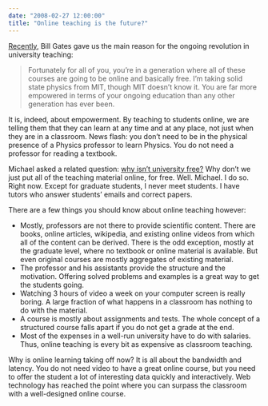 ```yaml
---
date: "2008-02-27 12:00:00"
title: "Online teaching is the future?"
---
```




[Recently](http://www.ctvnews.ca/microsoft-looks-for-talent-in-developing-countries-1.277771), Bill Gates gave us the main reason for the ongoing revolution in university teaching:

> Fortunately for all of you, you&rsquo;re in a generation where all of these courses are going to be online and basically free. I&rsquo;m taking solid state physics from MIT, though MIT doesn&rsquo;t know it. You are far more empowered in terms of your ongoing education than any other generation has ever been.


It is, indeed, about empowerment. By teaching to students online, we are telling them that they can learn at any time and at any place, not just when they are in a classroom. News flash: you don&rsquo;t need to be in the physical presence of a Physics professor to learn Physics. You do not need a professor for reading a textbook.

Michael asked a related question: [why isn&rsquo;t university free?](http://michaelnielsen.org/blog/) Why don&rsquo;t we just put all of the teaching material online, for free. Well. Michael. I do so. Right now. Except for graduate students, I never meet students. I have tutors who answer students&rsquo; emails and correct papers. 

There are a few things you should know about online teaching however:

- Mostly, professors are not there to provide scientific content. There are books, online articles, wikipedia, and existing online videos from which all of the content can be derived. There is the odd exception, mostly at the graduate level, where no textbook or online material is available. But even original courses are mostly aggregates of existing material. 
- The professor and his assistants provide the structure and the motivation. Offering solved problems and examples is a great way to get the students going. 
- Watching 3 hours of video a week on your computer screen is really boring. A large fraction of what happens in a classroom has nothing to do with the material.
- A course is mostly about assignments and tests. The whole concept of a structured course falls apart if you do not get a grade at the end.
- Most of the expenses in a well-run university have to do with salaries. Thus, online teaching is every bit as expensive as classroom teaching.


Why is online learning taking off now? It is all about the bandwidth and latency. You do not need video to have a great online course, but you need to offer the student a lot of interesting data quickly and interactively. Web technology has reached the point where you can surpass the classroom with a well-designed online course.

